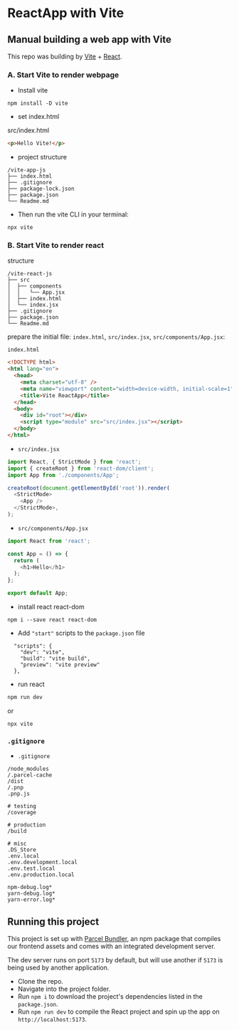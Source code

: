 # ReactApp with Vite

## Manual building a web app with Vite

This repo was building by [Vite](https://vitejs.dev/guide/) + [React](https://stackblitz.com/edit/vitejs-vite-5hwepw?file=index.html&terminal=dev).

###  A. Start Vite to render webpage

- Install vite 

```
npm install -D vite
```

- set index.html

src/index.html

```html
<p>Hello Vite!</p>
```

-   project structure

```
/vite-app-js
├── index.html 
├── .gitignore 
├── package-lock.json 
├── package.json 
└── Readme.md
```

- Then run the vite CLI in your terminal:

```
npx vite 
```

###  B. Start Vite to render react

structure

```
/vite-react-js
├── src 
│  ├── components
│  │   └── App.jsx
│  ├── index.html 
│  └── index.jsx
├── .gitignore 
├── package.json 
└── Readme.md
```

prepare the initial file: `index.html`, `src/index.jsx`, `src/components/App.jsx`:

`index.html`
```html
<!DOCTYPE html>
<html lang="en">
  <head>
    <meta charset="utf-8" />
    <meta name="viewport" content="width=device-width, initial-scale=1">
    <title>Vite ReactApp</title>
  </head>
  <body>
    <div id="root"></div>
    <script type="module" src="src/index.jsx"></script>
  </body>
</html>
```

-   `src/index.jsx`

```js
import React, { StrictMode } from 'react';  
import { createRoot } from 'react-dom/client';
import App from './components/App';     

createRoot(document.getElementById('root')).render(
  <StrictMode>
    <App />
  </StrictMode>,
);
```

-   `src/components/App.jsx`

```js
import React from 'react';

const App = () => {
  return (
    <h1>Hello</h1>
  );
};

export default App;
```

- install react react-dom

```
npm i --save react react-dom  
```

- Add `"start"` scripts to the `package.json` file  

```
  "scripts": {
    "dev": "vite", 
    "build": "vite build", 
    "preview": "vite preview" 
  },
```

- run react

```sh
npm run dev
```

or

```sh
npx vite 
```

### `.gitignore`

- `.gitignore`

```shell
/node_modules
/.parcel-cache
/dist
/.pnp
.pnp.js

# testing
/coverage

# production
/build

# misc
.DS_Store
.env.local
.env.development.local
.env.test.local
.env.production.local

npm-debug.log*
yarn-debug.log*
yarn-error.log*
```

## Running this project

This project is set up with [Parcel Bundler](https://parceljs.org/), an npm package
that compiles our frontend assets and comes with an integrated development server.

The dev server runs on port `5173` by default, but will use another if `5173` is
being used by another application.

- Clone the repo.
- Navigate into the project folder.
- Run `npm i` to download the project's dependencies listed in the `package.json`.
- Run `npm run dev` to compile the React project and spin up the app on `http://localhost:5173`.

